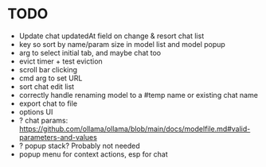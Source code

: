# TODO
 - Update chat updatedAt field on change & resort chat list
 - key so sort by name/param size in model list and model popup
 - arg to select initial tab, and maybe chat too
 - evict timer + test eviction
 - scroll bar clicking
 - cmd arg to set URL
 - sort chat edit list
 - correctly handle renaming model to a #temp name or existing chat name
 - export chat to file
 - options UI
 - ? chat params: https://github.com/ollama/ollama/blob/main/docs/modelfile.md#valid-parameters-and-values
 - ? popup stack? Probably not needed
 - popup menu for context actions, esp for chat
